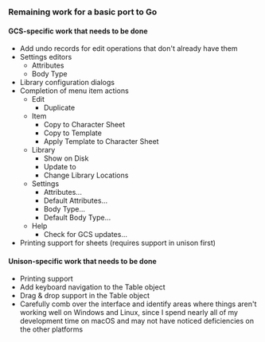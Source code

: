 ### Remaining work for a basic port to Go

#### GCS-specific work that needs to be done

- Add undo records for edit operations that don't already have them
- Settings editors
  - Attributes
  - Body Type
- Library configuration dialogs
- Completion of menu item actions
  - Edit
    - Duplicate
  - Item
    - Copy to Character Sheet
    - Copy to Template
    - Apply Template to Character Sheet
  - Library
    - Show <library> on Disk
    - Update <library> to <version>
    - Change Library Locations
  - Settings
    - Attributes...
    - Default Attributes...
    - Body Type...
    - Default Body Type...
  - Help
    - Check for GCS updates...
- Printing support for sheets (requires support in unison first)

#### Unison-specific work that needs to be done

- Printing support
- Add keyboard navigation to the Table object
- Drag & drop support in the Table object
- Carefully comb over the interface and identify areas where things aren't working well on Windows and Linux, since I
  spend nearly all of my development time on macOS and may not have noticed deficiencies on the other platforms

